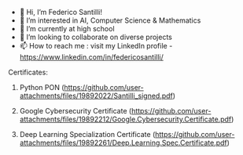 - 👋 Hi, I’m Federico Santilli!
- 👀 I’m interested in AI, Computer Science & Mathematics
- 🌱 I’m currently at high school
- 💞️ I’m looking to collaborate on diverse projects
- 📫 How to reach me : visit my LinkedIn profile - https://www.linkedin.com/in/federicosantilli/

<!---
f3d3r1c07/f3d3r1c07 is a ✨ special ✨ repository because its `README.md` (this file) appears on your GitHub profile.
You can click the Preview link to take a look at your changes.
--->

Certificates: 

1. Python PON (https://github.com/user-attachments/files/19892022/Santilli_signed.pdf)
   
2. Google Cybersecurity Certificate (https://github.com/user-attachments/files/19892212/Google.Cybersecurity.Certificate.pdf)
  
3. Deep Learning Specialization Certificate (https://github.com/user-attachments/files/19892261/Deep.Learning.Spec.Certificate.pdf)
